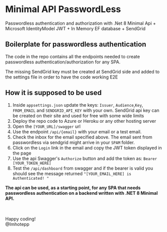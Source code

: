 # Minimal API PasswordLess

Passwordless authentication and authorization with .Net 8 Minimal Api + Microsoft IdentityModel JWT + In Memory EF database + SendGrid

## Boilerplate for passwordless authentication

The code in the repo contains all the endpoints needed to create passwordless authentication/authorization for any SPA.

The missing SendGrid key must be created at SendGrid side and added to the settings file in order to have the code working E2E

## How it is supposed to be used

1. Inside `appsettings.json` update the keys: `Issuer`, `Audience`,`Key`, `FROM_EMAIL` and `SENDGRID_API_KEY` with your own. SendGrid api key can be created on their site and used for free with some wide limits
2. Deploy the repo code to Azure or Heroku or any other hosting server
3. Open the `[YOUR_URL]/swagger` url
4. Use the endpoint `/api/{email}` with your email or a test email.
5. Check the inbox for the email specified above. The email sent from passwordless via sendgrid might arrive in your `SPAM` folder.
6. Click on the `Login` link in the email and copy the JWT token displayed in the page 
7. Use the api Swagger's `Authorize` button and add the token as: `Bearer [YOUR_TOKEN_HERE]`
8. Test the `/api/dashboard` from swagger and if the bearer is valid you should see the message returned `"[YOUR_EMAIL_HERE] is Authenticated! "`

**The api can be used, as a starting point, for any SPA that needs passwordless authentication on a backend written with .NET 8 Minimal API.**

<br>
<br>
Happy coding! <br>
@Imhotepp


